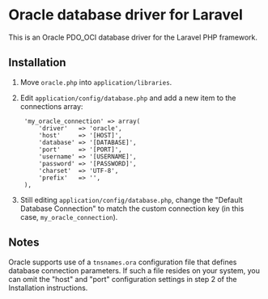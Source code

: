 Oracle database driver for Laravel
==================================

This is an Oracle PDO_OCI database driver for the Laravel PHP framework.

## Installation ##

1. Move `oracle.php` into `application/libraries`.
2. Edit `application/config/database.php` and add a new item to the connections array:
    
        'my_oracle_connection' => array(
            'driver'   => 'oracle',
            'host'     => '[HOST]',
            'database' => '[DATABASE]',
            'port'     => '[PORT]',
            'username' => '[USERNAME]',
            'password' => '[PASSWORD]',
            'charset'  => 'UTF-8',
            'prefix'   => '',
        ),
        
3. Still editing `application/config/database.php`, change the "Default Database Connection" to match the custom connection key (in this case, `my_oracle_connection`).

## Notes ##

Oracle supports use of a `tnsnames.ora` configuration file that defines database connection parameters. If such a file resides on your system, you can omit the "host" and "port" configuration settings in step 2 of the Installation instructions.